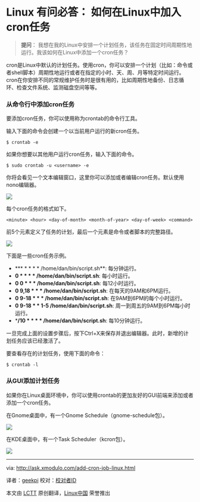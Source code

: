 Linux 有问必答： 如何在Linux中加入cron任务
================================================================================
> **提问**： 我想在我的Linux中安排一个计划任务，该任务在固定时间周期性地运行。我该如何在Linux中添加一个cron任务？

cron是Linux中默认的计划任务。使用cron，你可以安排一个计划（比如：命令或者shell脚本）周期性地运行或者在指定的小时、天、周、月等特定时间运行。cron在你安排不同的常规维护任务时是很有用的，比如周期性地备份、日志循环、检查文件系统、监测磁盘空间等等。

### 从命令行中添加cron任务 ###

要添加cron任务，你可以使用称为crontab的命令行工具。

输入下面的命令会创建一个以当前用户运行的新cron任务。

    $ crontab -e

如果你想要以其他用户运行cron任务，输入下面的命令。

    $ sudo crontab -u <username> -e

你将会看见一个文本编辑窗口，这里你可以添加或者编辑cron任务。默认使用nono编辑器。

![](https://farm9.staticflickr.com/8586/16200331362_1385807ac0_b.jpg)

每个cron任务的格式如下。

    <minute> <hour> <day-of-month> <month-of-year> <day-of-week> <command>

前5个元素定义了任务的计划，最后一个元素是命令或者脚本的完整路径。

![](https://farm8.staticflickr.com/7472/16199272841_dffe0b2873_b.jpg)

下面是一些cron任务示例。

- *** * * * * /home/dan/bin/script.sh**: 每分钟运行。
- **0 * * * * /home/dan/bin/script.sh**: 每小时运行。
- **0 0 * * * /home/dan/bin/script.sh**: 每12小时运行。
- **0 9,18 * * * /home/dan/bin/script.sh**: 在每天的9AM和6PM运行。
- **0 9-18 * * * /home/dan/bin/script.sh**: 在9AM到6PM的每个小时运行。
- **0 9-18 * * 1-5 /home/dan/bin/script.sh**: 周一到周五的9AM到6PM每小时运行。
- ***/10 * * * * /home/dan/bin/script.sh**: 每10分钟运行。

一旦完成上面的设置步骤后，按下Ctrl+X来保存并退出编辑器。此时，新增的计划任务应该已经激活了。

要查看存在的计划任务，使用下面的命令：

    $ crontab -l

### 从GUI添加计划任务 ###

如果你在Linux桌面环境中，你可以使用crontab的更加友好的GUI前端来添加或者添加一个cron任务。

在Gnome桌面中，有一个Gnome Schedule（gnome-schedule包）。

![](https://farm8.staticflickr.com/7484/16015054699_d96f0e9b6a_c.jpg)

在KDE桌面中，有一个Task Scheduler（kcron包）。

![](https://farm8.staticflickr.com/7473/16175298266_825376c901_c.jpg)

--------------------------------------------------------------------------------

via: http://ask.xmodulo.com/add-cron-job-linux.html

译者：[geekpi](https://github.com/geekpi)
校对：[校对者ID](https://github.com/校对者ID)

本文由 [LCTT](https://github.com/LCTT/TranslateProject) 原创翻译，[Linux中国](http://linux.cn/) 荣誉推出